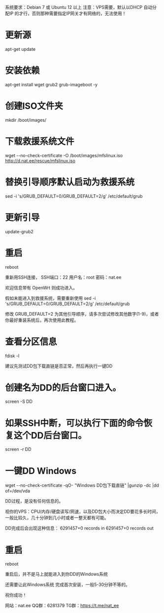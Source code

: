 系统要求：Debian 7 或 Ubuntu 12 以上
注意：VPS需要，默认以DHCP 自动分配IP 的才行，否则那种需要指定IP网关才有网络的，无法使用！

# 更新源
apt-get update

# 安装依赖
apt-get install wget grub2 grub-imageboot -y

# 创建ISO文件夹
mkdir /boot/images/

# 下载救援系统文件
wget --no-check-certificate -O /boot/images/mfslinux.iso http://d.nat.ee/rescue/mfslinux.iso

# 替换引导顺序默认启动为救援系统
sed -i 's/GRUB_DEFAULT=0/GRUB_DEFAULT=2/g' /etc/default/grub

# 更新引导
update-grub2

# 重启
reboot

重新用SSH连接，
SSH端口：22
用户名：root
密码：nat.ee

欢迎信息带有 OpenWrt 则成功进入。

假如未能进入到救援系统，需要重新使用
sed -i 's/GRUB_DEFAULT=0/GRUB_DEFAULT=2/g' /etc/default/grub

修改 GRUB_DEFAULT=2 为其他引导顺序，请多次尝试修改其他数字(1-9)，或者你最好重装系统后，再次使用此教程。


# 查看分区信息
fdisk -l

建议先测试DD包下载直链是否正常，然后再执行一键DD

# 创建名为DD的后台窗口进入。
screen -S DD

# 如果SSH中断，可以执行下面的命令恢复这个DD后台窗口。
screen -r DD

# 一键DD Windows
wget --no-check-certificate -qO- "Windows DD包下载直链" |gunzip -dc |dd of=/dev/vda

DD过程，是没有任何信息的。

视你的VPS：CPU/内存/硬盘读写/网速，以及DD包大小而决定DD要花多长时间，一般比较久，几十分钟到几小时或者一整天都有可能。

DD完成后会出现这种信息：
6291457+0 records in
6291457+0 records out

# 重启
reboot

重启后，并不是马上就能进入到你DD的Windows系统

还需要让此Windows系统 完成首次安装，一般5-30分钟不等的。

祝你成功！

网站：nat.ee
QQ群：6281379
TG群：https://t.me/nat_ee